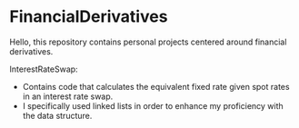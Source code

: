 # FinancialDerivatives

Hello, this repository contains personal projects centered around financial derivatives.

InterestRateSwap:
- Contains code that calculates the equivalent fixed rate given spot rates in an interest rate swap.
- I specifically used linked lists in order to enhance my proficiency with the data structure.
